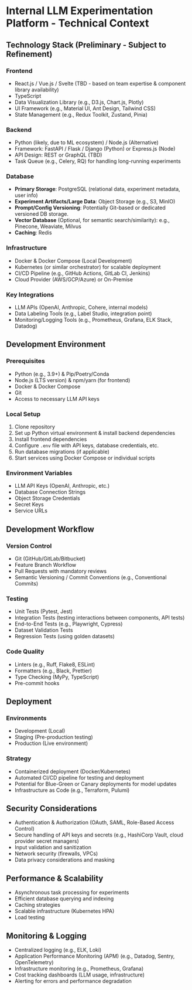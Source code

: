 # Internal LLM Experimentation Platform - Technical Context

## Technology Stack (Preliminary - Subject to Refinement)

### Frontend
- React.js / Vue.js / Svelte (TBD - based on team expertise & component library availability)
- TypeScript
- Data Visualization Library (e.g., D3.js, Chart.js, Plotly)
- UI Framework (e.g., Material UI, Ant Design, Tailwind CSS)
- State Management (e.g., Redux Toolkit, Zustand, Pinia)

### Backend
- Python (likely, due to ML ecosystem) / Node.js (Alternative)
- Framework: FastAPI / Flask / Django (Python) or Express.js (Node)
- API Design: REST or GraphQL (TBD)
- Task Queue (e.g., Celery, RQ) for handling long-running experiments

### Database
- **Primary Storage**: PostgreSQL (relational data, experiment metadata, user info)
- **Experiment Artifacts/Large Data**: Object Storage (e.g., S3, MinIO)
- **Prompt/Config Versioning**: Potentially Git-based or dedicated versioned DB storage.
- **Vector Database** (Optional, for semantic search/similarity): e.g., Pinecone, Weaviate, Milvus
- **Caching**: Redis

### Infrastructure
- Docker & Docker Compose (Local Development)
- Kubernetes (or similar orchestrator) for scalable deployment
- CI/CD Pipeline (e.g., GitHub Actions, GitLab CI, Jenkins)
- Cloud Provider (AWS/GCP/Azure) or On-Premise

### Key Integrations
- LLM APIs (OpenAI, Anthropic, Cohere, internal models)
- Data Labeling Tools (e.g., Label Studio, integration point)
- Monitoring/Logging Tools (e.g., Prometheus, Grafana, ELK Stack, Datadog)

## Development Environment

### Prerequisites
- Python (e.g., 3.9+) & Pip/Poetry/Conda
- Node.js (LTS version) & npm/yarn (for frontend)
- Docker & Docker Compose
- Git
- Access to necessary LLM API keys

### Local Setup
1. Clone repository
2. Set up Python virtual environment & install backend dependencies
3. Install frontend dependencies
4. Configure `.env` file with API keys, database credentials, etc.
5. Run database migrations (if applicable)
6. Start services using Docker Compose or individual scripts

### Environment Variables
- LLM API Keys (OpenAI, Anthropic, etc.)
- Database Connection Strings
- Object Storage Credentials
- Secret Keys
- Service URLs

## Development Workflow

### Version Control
- Git (GitHub/GitLab/Bitbucket)
- Feature Branch Workflow
- Pull Requests with mandatory reviews
- Semantic Versioning / Commit Conventions (e.g., Conventional Commits)

### Testing
- Unit Tests (Pytest, Jest)
- Integration Tests (testing interactions between components, API tests)
- End-to-End Tests (e.g., Playwright, Cypress)
- Dataset Validation Tests
- Regression Tests (using golden datasets)

### Code Quality
- Linters (e.g., Ruff, Flake8, ESLint)
- Formatters (e.g., Black, Prettier)
- Type Checking (MyPy, TypeScript)
- Pre-commit hooks

## Deployment

### Environments
- Development (Local)
- Staging (Pre-production testing)
- Production (Live environment)

### Strategy
- Containerized deployment (Docker/Kubernetes)
- Automated CI/CD pipeline for testing and deployment
- Potential for Blue-Green or Canary deployments for model updates
- Infrastructure as Code (e.g., Terraform, Pulumi)

## Security Considerations
- Authentication & Authorization (OAuth, SAML, Role-Based Access Control)
- Secure handling of API keys and secrets (e.g., HashiCorp Vault, cloud provider secret managers)
- Input validation and sanitization
- Network security (firewalls, VPCs)
- Data privacy considerations and masking

## Performance & Scalability
- Asynchronous task processing for experiments
- Efficient database querying and indexing
- Caching strategies
- Scalable infrastructure (Kubernetes HPA)
- Load testing

## Monitoring & Logging
- Centralized logging (e.g., ELK, Loki)
- Application Performance Monitoring (APM) (e.g., Datadog, Sentry, OpenTelemetry)
- Infrastructure monitoring (e.g., Prometheus, Grafana)
- Cost tracking dashboards (LLM usage, infrastructure)
- Alerting for errors and performance degradation
